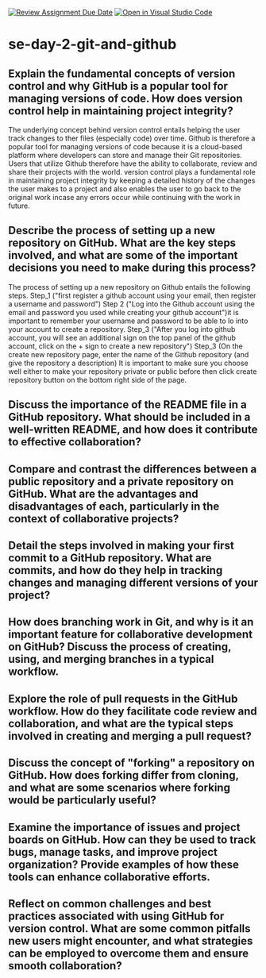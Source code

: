 [![Review Assignment Due Date](https://classroom.github.com/assets/deadline-readme-button-22041afd0340ce965d47ae6ef1cefeee28c7c493a6346c4f15d667ab976d596c.svg)](https://classroom.github.com/a/8wgCKhpZ)
[![Open in Visual Studio Code](https://classroom.github.com/assets/open-in-vscode-2e0aaae1b6195c2367325f4f02e2d04e9abb55f0b24a779b69b11b9e10269abc.svg)](https://classroom.github.com/online_ide?assignment_repo_id=18413518&assignment_repo_type=AssignmentRepo)
# se-day-2-git-and-github
## Explain the fundamental concepts of version control and why GitHub is a popular tool for managing versions of code. How does version control help in maintaining project integrity?
The underlying concept behind version control entails helping the user track changes to ther files (especially code) over time. Github is therefore a popular tool for managing versions of code because it is a cloud-based platform where developers can store and manage their Git repositories. Users that utilize Github therefore have the ability to collaborate, review and share their projects with the world.
version control plays a fundamental role in maintaining project integrity by keeping a detailed history of the changes the user makes to a project and also enables the user to go back to the original work incase any errors occur while continuing with the work in future.

## Describe the process of setting up a new repository on GitHub. What are the key steps involved, and what are some of the important decisions you need to make during this process?
The process of setting up a new repository on Github entails the following steps.
Step_1 ("first register a github account using your email, then register a username and password")
Step 2 ("Log into the Github account using the email and password you used while creating your github account")it is important to remember your username and password to be able to lo into your account to create a repository.
Step_3 ("After you log into github account, you will see an additional sign on the top panel of the github account, click on the + sign to create a new repository")
Step_3 (On the create new repository page, enter the name of the Github repository (and give the repository a description) 
It is important to make sure you choose well either to make your repository private or public before
then click create repository button on the bottom right side of the page.


## Discuss the importance of the README file in a GitHub repository. What should be included in a well-written README, and how does it contribute to effective collaboration?

## Compare and contrast the differences between a public repository and a private repository on GitHub. What are the advantages and disadvantages of each, particularly in the context of collaborative projects?

## Detail the steps involved in making your first commit to a GitHub repository. What are commits, and how do they help in tracking changes and managing different versions of your project?

## How does branching work in Git, and why is it an important feature for collaborative development on GitHub? Discuss the process of creating, using, and merging branches in a typical workflow.

## Explore the role of pull requests in the GitHub workflow. How do they facilitate code review and collaboration, and what are the typical steps involved in creating and merging a pull request?

## Discuss the concept of "forking" a repository on GitHub. How does forking differ from cloning, and what are some scenarios where forking would be particularly useful?

## Examine the importance of issues and project boards on GitHub. How can they be used to track bugs, manage tasks, and improve project organization? Provide examples of how these tools can enhance collaborative efforts.

## Reflect on common challenges and best practices associated with using GitHub for version control. What are some common pitfalls new users might encounter, and what strategies can be employed to overcome them and ensure smooth collaboration?
